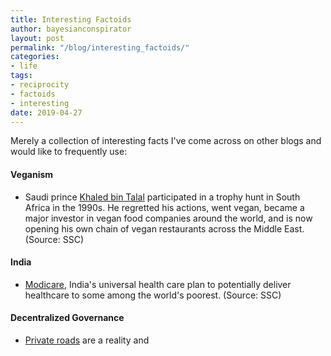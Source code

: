 ```yaml
---
title: Interesting Factoids
author: bayesianconspirator
layout: post
permalink: "/blog/interesting_factoids/"
categories:
- life
tags:
- reciprocity
- factoids
- interesting
date: 2019-04-27
---
```


Merely a collection of interesting facts I've come across on other blogs and would like to frequently use:

#### Veganism

 * Saudi prince [Khaled bin Talal](https://en.wikipedia.org/wiki/Khaled_bin_Alwaleed_bin_Talal) participated in a trophy hunt in South Africa in the 1990s. He regretted his actions, went vegan, became a major investor in vegan food companies around the world, and is now opening his own chain of vegan restaurants across the Middle East. (Source: SSC)
 

#### India

  * [Modicare](https://www.bloomberg.com/news/features/2019-03-26/the-world-s-cheapest-hospital-has-to-get-even-cheaper), India's universal health care plan to potentially deliver healthcare to some among the world's poorest. (Source: SSC)

#### Decentralized Governance

  * [Private roads](https://devoelmoorecenter.com/2018/02/28/why-the-u-s-should-adopt-the-nordic-approach-to-private-roads/) are a reality and 
